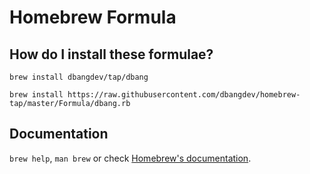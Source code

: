 # Homebrew Formula

## How do I install these formulae?
`brew install dbangdev/tap/dbang`

```
brew install https://raw.githubusercontent.com/dbangdev/homebrew-tap/master/Formula/dbang.rb
```

## Documentation
`brew help`, `man brew` or check [Homebrew's documentation](https://docs.brew.sh).